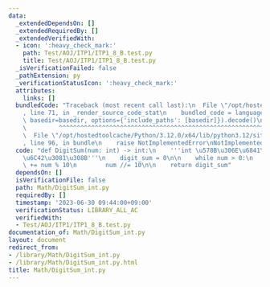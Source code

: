 ```yaml
---
data:
  _extendedDependsOn: []
  _extendedRequiredBy: []
  _extendedVerifiedWith:
  - icon: ':heavy_check_mark:'
    path: Test/AOJ/ITP1/ITP1_8_B.test.py
    title: Test/AOJ/ITP1/ITP1_8_B.test.py
  _isVerificationFailed: false
  _pathExtension: py
  _verificationStatusIcon: ':heavy_check_mark:'
  attributes:
    links: []
  bundledCode: "Traceback (most recent call last):\n  File \"/opt/hostedtoolcache/Python/3.12.0/x64/lib/python3.12/site-packages/onlinejudge_verify/documentation/build.py\"\
    , line 71, in _render_source_code_stat\n    bundled_code = language.bundle(stat.path,\
    \ basedir=basedir, options={'include_paths': [basedir]}).decode()\n          \
    \         ^^^^^^^^^^^^^^^^^^^^^^^^^^^^^^^^^^^^^^^^^^^^^^^^^^^^^^^^^^^^^^^^^^^^^^^^^^^^^^^^^\n\
    \  File \"/opt/hostedtoolcache/Python/3.12.0/x64/lib/python3.12/site-packages/onlinejudge_verify/languages/python.py\"\
    , line 96, in bundle\n    raise NotImplementedError\nNotImplementedError\n"
  code: "def DigitSum(num: int) -> int:\n    '''int \u578B\u306E\u6841\u548C\u3092\
    \u6C42\u3081\u308B'''\n    digit_sum = 0\n\n    while num > 0:\n        digit_sum\
    \ += num % 10\n        num //= 10\n\n    return digit_sum"
  dependsOn: []
  isVerificationFile: false
  path: Math/DigitSum_int.py
  requiredBy: []
  timestamp: '2023-06-30 09:44:00+09:00'
  verificationStatus: LIBRARY_ALL_AC
  verifiedWith:
  - Test/AOJ/ITP1/ITP1_8_B.test.py
documentation_of: Math/DigitSum_int.py
layout: document
redirect_from:
- /library/Math/DigitSum_int.py
- /library/Math/DigitSum_int.py.html
title: Math/DigitSum_int.py
---
```

